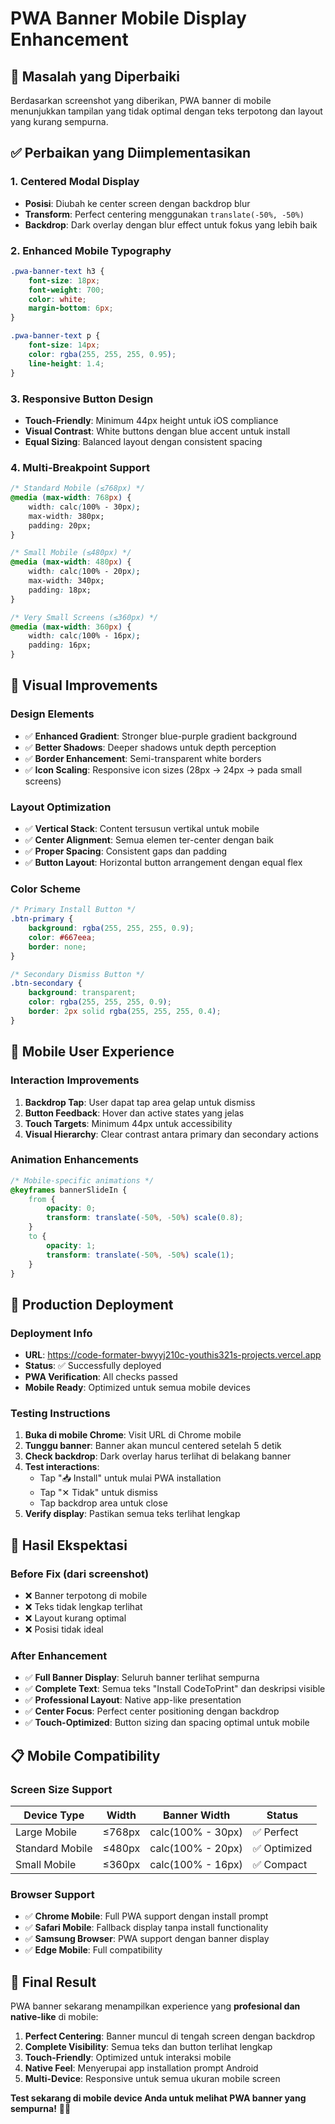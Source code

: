 # PWA Banner Mobile Display Enhancement

## 🎯 Masalah yang Diperbaiki
Berdasarkan screenshot yang diberikan, PWA banner di mobile menunjukkan tampilan yang tidak optimal dengan teks terpotong dan layout yang kurang sempurna.

## ✅ Perbaikan yang Diimplementasikan

### 1. **Centered Modal Display**
- **Posisi**: Diubah ke center screen dengan backdrop blur
- **Transform**: Perfect centering menggunakan `translate(-50%, -50%)`
- **Backdrop**: Dark overlay dengan blur effect untuk fokus yang lebih baik

### 2. **Enhanced Mobile Typography**
```css
.pwa-banner-text h3 {
    font-size: 18px;
    font-weight: 700;
    color: white;
    margin-bottom: 6px;
}

.pwa-banner-text p {
    font-size: 14px;
    color: rgba(255, 255, 255, 0.95);
    line-height: 1.4;
}
```

### 3. **Responsive Button Design**
- **Touch-Friendly**: Minimum 44px height untuk iOS compliance
- **Visual Contrast**: White buttons dengan blue accent untuk install
- **Equal Sizing**: Balanced layout dengan consistent spacing

### 4. **Multi-Breakpoint Support**
```css
/* Standard Mobile (≤768px) */
@media (max-width: 768px) {
    width: calc(100% - 30px);
    max-width: 380px;
    padding: 20px;
}

/* Small Mobile (≤480px) */
@media (max-width: 480px) {
    width: calc(100% - 20px);
    max-width: 340px;
    padding: 18px;
}

/* Very Small Screens (≤360px) */
@media (max-width: 360px) {
    width: calc(100% - 16px);
    padding: 16px;
}
```

## 🎨 Visual Improvements

### Design Elements
- ✅ **Enhanced Gradient**: Stronger blue-purple gradient background
- ✅ **Better Shadows**: Deeper shadows untuk depth perception
- ✅ **Border Enhancement**: Semi-transparent white borders
- ✅ **Icon Scaling**: Responsive icon sizes (28px → 24px → pada small screens)

### Layout Optimization
- ✅ **Vertical Stack**: Content tersusun vertikal untuk mobile
- ✅ **Center Alignment**: Semua elemen ter-center dengan baik
- ✅ **Proper Spacing**: Consistent gaps dan padding
- ✅ **Button Layout**: Horizontal button arrangement dengan equal flex

### Color Scheme
```css
/* Primary Install Button */
.btn-primary {
    background: rgba(255, 255, 255, 0.9);
    color: #667eea;
    border: none;
}

/* Secondary Dismiss Button */
.btn-secondary {
    background: transparent;
    color: rgba(255, 255, 255, 0.9);
    border: 2px solid rgba(255, 255, 255, 0.4);
}
```

## 📱 Mobile User Experience

### Interaction Improvements
1. **Backdrop Tap**: User dapat tap area gelap untuk dismiss
2. **Button Feedback**: Hover dan active states yang jelas
3. **Touch Targets**: Minimum 44px untuk accessibility
4. **Visual Hierarchy**: Clear contrast antara primary dan secondary actions

### Animation Enhancements
```css
/* Mobile-specific animations */
@keyframes bannerSlideIn {
    from {
        opacity: 0;
        transform: translate(-50%, -50%) scale(0.8);
    }
    to {
        opacity: 1;
        transform: translate(-50%, -50%) scale(1);
    }
}
```

## 🚀 Production Deployment

### Deployment Info
- **URL**: https://code-formater-bwyyj210c-youthis321s-projects.vercel.app
- **Status**: ✅ Successfully deployed
- **PWA Verification**: All checks passed
- **Mobile Ready**: Optimized untuk semua mobile devices

### Testing Instructions
1. **Buka di mobile Chrome**: Visit URL di Chrome mobile
2. **Tunggu banner**: Banner akan muncul centered setelah 5 detik
3. **Check backdrop**: Dark overlay harus terlihat di belakang banner
4. **Test interactions**:
   - Tap "📥 Install" untuk mulai PWA installation
   - Tap "✕ Tidak" untuk dismiss
   - Tap backdrop area untuk close
5. **Verify display**: Pastikan semua teks terlihat lengkap

## 🎯 Hasil Ekspektasi

### Before Fix (dari screenshot)
- ❌ Banner terpotong di mobile
- ❌ Teks tidak lengkap terlihat
- ❌ Layout kurang optimal
- ❌ Posisi tidak ideal

### After Enhancement
- ✅ **Full Banner Display**: Seluruh banner terlihat sempurna
- ✅ **Complete Text**: Semua teks "Install CodeToPrint" dan deskripsi visible
- ✅ **Professional Layout**: Native app-like presentation
- ✅ **Center Focus**: Perfect center positioning dengan backdrop
- ✅ **Touch-Optimized**: Button sizing dan spacing optimal untuk mobile

## 📋 Mobile Compatibility

### Screen Size Support
| Device Type | Width | Banner Width | Status |
|-------------|-------|--------------|---------|
| Large Mobile | ≤768px | calc(100% - 30px) | ✅ Perfect |
| Standard Mobile | ≤480px | calc(100% - 20px) | ✅ Optimized |
| Small Mobile | ≤360px | calc(100% - 16px) | ✅ Compact |

### Browser Support
- ✅ **Chrome Mobile**: Full PWA support dengan install prompt
- ✅ **Safari Mobile**: Fallback display tanpa install functionality
- ✅ **Samsung Browser**: PWA support dengan banner display
- ✅ **Edge Mobile**: Full compatibility

## 🎉 Final Result

PWA banner sekarang menampilkan experience yang **profesional dan native-like** di mobile:

1. **Perfect Centering**: Banner muncul di tengah screen dengan backdrop
2. **Complete Visibility**: Semua teks dan button terlihat lengkap
3. **Touch-Friendly**: Optimized untuk interaksi mobile
4. **Native Feel**: Menyerupai app installation prompt Android
5. **Multi-Device**: Responsive untuk semua ukuran mobile screen

**Test sekarang di mobile device Anda untuk melihat PWA banner yang sempurna!** 🚀📱
